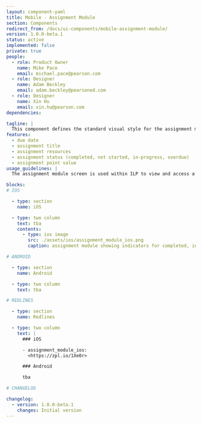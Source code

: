 ```yaml
---
layout: component-yaml
title: Mobile - Assignment Module
section: Components
redirect_from: /docs/ui-components/mobile-assignment-module/
version: 1.0.0-beta.1
status: active
implemented: false
private: true
people:
  - role: Product Owner
    name: Mike Pace
    email: michael.pace@pearson.com
  - role: Designer
    name: Adam Beckley
    email: adam.beckley@pearsoned.com
  - role: Designer
    name: Xin Hu
    email: xin.hu@pearson.com
dependencies:

tagline: |
  This component defines the standard visual style for the assignment module screen in REVEL.
features:
  - due date
  - assignment title
  - assignment resources
  - assignment status (completed, not started, in-progress, overdue)
  - assignment point value
usage_guidelines: |
  The assignment module screen is used within ILP to view and access a specific assignment for a particular date.

blocks:
# IOS

  - type: section
    name: iOS

  - type: two column
    text: tba
    contents:
      - type: ios image
        src: ./assets/ios/assignment_module_ios.png
        caption: assignment module showing indicators for completed, in progress and not yet started assignment resources.

# ANDROID

  - type: section
    name: Android

  - type: two column
    text: tba

# REDLINES

  - type: section
    name: Redlines

  - type: two column
    text: |
      ### iOS

      - assignment_module_ios:
        <https://zpl.io/1Xe0r>

      ### Android

      tba

# CHANGELOG  

changelog:
  - version: 1.0.0-beta.1
    changes: Initial version
---
```

